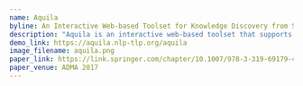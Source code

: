 ```yaml
---
name: Aquila
byline: An Interactive Web-based Toolset for Knowledge Discovery from Short Text Log Data
description: "Aquila is an interactive web-based toolset that supports text mining from unstructured data. It features a customizable web-based user interface for data visualization and exploration which does not require any programming experience to use. The software system comprises five distinct stages: exploratory analysis, data warehousing, association rule mining, entity clustering and predictive analysis."
demo_link: https://aquila.nlp-tlp.org/aquila
image_filename: aquila.png
paper_link: https://link.springer.com/chapter/10.1007/978-3-319-69179-4_61
paper_venue: ADMA 2017
---
```

